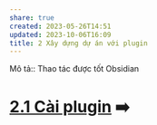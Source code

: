 ```yaml
---
share: true
created: 2023-05-26T14:51
updated: 2023-10-06T16:09
title: 2 Xây dựng dự án với plugin
---
```


Mô tả:: Thao tác được tốt Obsidian
# [2.1 Cài plugin](./2.1%20C%C3%A0i%20plugin.md) ➡️
